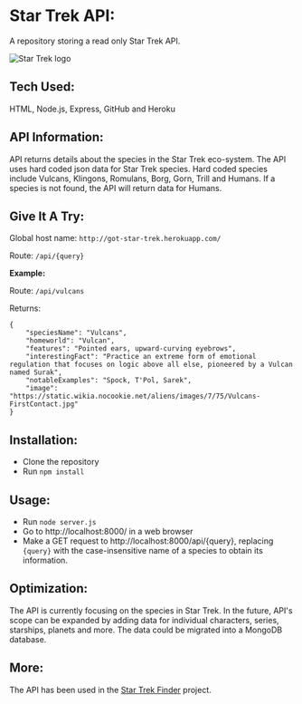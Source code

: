 # Star Trek API: 

A repository storing a read only Star Trek API.   

![Star Trek logo](https://i.imgur.com/JNUTLus.jpeg "Star Trek API")

## Tech Used:
HTML, Node.js, Express, GitHub and Heroku

## API Information:

API returns details about the species in the Star Trek eco-system. The API uses hard coded json data for Star Trek species. Hard coded species include Vulcans, Klingons, Romulans, Borg, Gorn, Trill and Humans. If a species is not found, the API will return data for Humans. 
 
## Give It A Try:

Global host name: `http://got-star-trek.herokuapp.com/`

Route: `/api/{query}`

**Example:**

Route: `/api/vulcans`

Returns:
```
{
    "speciesName": "Vulcans",
    "homeworld": "Vulcan",
    "features": "Pointed ears, upward-curving eyebrows",
    "interestingFact": "Practice an extreme form of emotional regulation that focuses on logic above all else, pioneered by a Vulcan named Surak",
    "notableExamples": "Spock, T'Pol, Sarek",
    "image": "https://static.wikia.nocookie.net/aliens/images/7/75/Vulcans-FirstContact.jpg"
}
```

## Installation:

- Clone the repository
- Run `npm install`

## Usage:

- Run `node server.js`
- Go to http://localhost:8000/ in a web browser
- Make a GET request to http://localhost:8000/api/{query}, replacing `{query}` with the case-insensitive name of a species to obtain its information.


## Optimization:

The API is currently focusing on the species in Star Trek. In the future, API's scope can be expanded by adding data for individual characters, series, starships, planets and more. The data could be migrated into a MongoDB database.
## More:

The API has been used in the [Star Trek Finder](https://github.com/shahx95/star-trek-client)  project.  

